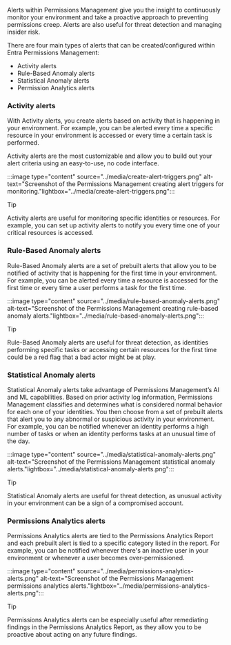 Alerts within Permissions Management give you the insight to continuously monitor your environment and take a proactive approach to preventing permissions creep. Alerts are also useful for threat detection and managing insider risk. 

There are four main types of alerts that can be created/configured within Entra Permissions Management: 
- Activity alerts 
- Rule-Based Anomaly alerts 
- Statistical Anomaly alerts 
- Permission Analytics alerts 

### Activity alerts
With Activity alerts, you create alerts based on activity that is happening in your environment. For example, you can be alerted every time a specific resource in your environment is accessed or every time a certain task is performed.

Activity alerts are the most customizable and allow you to build out your alert criteria using an easy-to-use, no code interface.

:::image type="content" source="../media/create-alert-triggers.png" alt-text="Screenshot of the Permissions Management creating alert triggers for monitoring."lightbox="../media/create-alert-triggers.png":::

> [!Tip]
> Activity alerts are useful for monitoring specific identities or resources. For example, you can set up activity alerts to notify you every time one of your critical resources is accessed. 

### Rule-Based Anomaly alerts
Rule-Based Anomaly alerts are a set of prebuilt alerts that allow you to be notified of activity that is happening for the first time in your environment. For example, you can be alerted every time a resource is accessed for the first time or every time a user performs a task for the first time.

:::image type="content" source="../media/rule-based-anomaly-alerts.png" alt-text="Screenshot of the Permissions Management creating rule-based anomaly alerts."lightbox="../media/rule-based-anomaly-alerts.png":::

> [!Tip]
> Rule-Based Anomaly alerts are useful for threat detection, as identities performing specific tasks or accessing certain resources for the first time could be a red flag that a bad actor might be at play.  
 
### Statistical Anomaly alerts
Statistical Anomaly alerts take advantage of Permissions Management’s AI and ML capabilities. Based on prior activity log information, Permissions Management classifies and determines what is considered normal behavior for each one of your identities. You then choose from a set of prebuilt alerts that alert you to any abnormal or suspicious activity in your environment. For example, you can be notified whenever an identity performs a high number of tasks or when an identity performs tasks at an unusual time of the day.

:::image type="content" source="../media/statistical-anomaly-alerts.png" alt-text="Screenshot of the Permissions Management statistical anomaly alerts."lightbox="../media/statistical-anomaly-alerts.png":::

> [!Tip] 
> Statistical Anomaly alerts are useful for threat detection, as unusual activity in your environment can be a sign of a compromised account. 

### Permissions Analytics alerts
Permissions Analytics alerts are tied to the Permissions Analytics Report and each prebuilt alert is tied to a specific category listed in the report. For example, you can be notified whenever there's an inactive user in your environment or whenever a user becomes over-permissioned.

:::image type="content" source="../media/permissions-analytics-alerts.png" alt-text="Screenshot of the Permissions Management permissions analytics alerts."lightbox="../media/permissions-analytics-alerts.png":::

> [!Tip]
> Permissions Analytics alerts can be especially useful after remediating findings in the Permissions Analytics Report, as they allow you to be proactive about acting on any future findings. 
